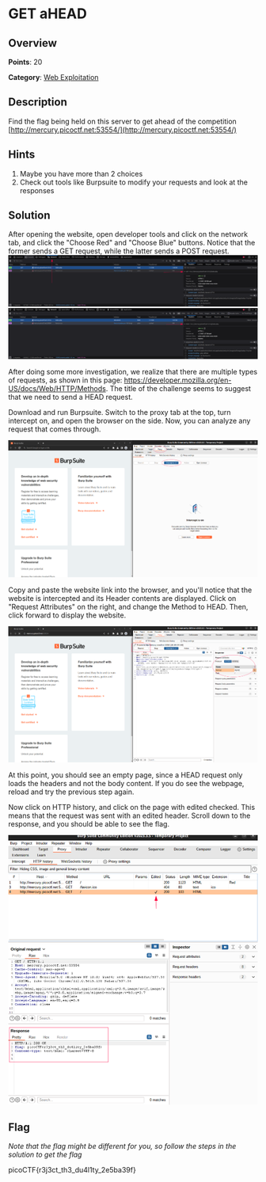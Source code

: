 # GET aHEAD

## Overview

**Points**: 20

**Category**: [Web Exploitation](../)

## Description

Find the flag being held on this server to get ahead of the competition [http://mercury.picoctf.net:53554/](http://mercury.picoctf.net:53554/)

## Hints

1. Maybe you have more than 2 choices
2. Check out tools like Burpsuite to modify your requests and look at the responses

## Solution

After opening the website, open developer tools and click on the network tab, and click the "Choose Red" and "Choose Blue" buttons. Notice that the former sends a GET request, while the latter sends a POST request. 
![GET Request](GET.png)![POST Request](POST.png)

After doing some more investigation, we realize that there are multiple types of requests, as shown in this page: https://developer.mozilla.org/en-US/docs/Web/HTTP/Methods. The title of the challenge seems to suggest that we need to send a HEAD request.

Download and run Burpsuite. Switch to the proxy tab at the top, turn intercept on, and open the browser on the side. Now, you can analyze any request that comes through. 

![InterceptRequest](BurpSuiteIntercept.png)

Copy and paste the website link into the browser, and you'll notice that the website is intercepted and its Header contents are displayed. Click on "Request Attributes" on the right, and change the Method to HEAD. Then, click forward to display the website.

![Change Request](ChangeRequest.png)

At this point, you should see an empty page, since a HEAD request only loads the headers and not the body content. If you do see the webpage, reload and try the previous step again. 

Now click on HTTP history, and click on the page with edited checked. This means that the request was sent with an edited header. Scroll down to the response, and you should be able to see the flag.

![Flag](Flag.png)

## Flag

*Note that the flag might be different for you, so follow the steps in the solution to get the flag*

picoCTF{r3j3ct_th3_du4l1ty_2e5ba39f}
